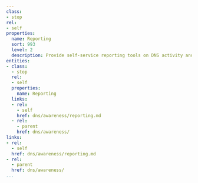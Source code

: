 ```yaml
---
class:
- stop
rel:
- self
properties:
  name: Reporting
  sort: 993
  level: 2
  description: Provide self-service reporting tools on DNS activity and services.
entities:
- class:
  - stop
  rel:
  - self
  properties:
    name: Reporting
  links:
  - rel:
    - self
    href: dns/awareness/reporting.md
  - rel:
    - parent
    href: dns/awareness/
links:
- rel:
  - self
  href: dns/awareness/reporting.md
- rel:
  - parent
  href: dns/awareness/
...
```

